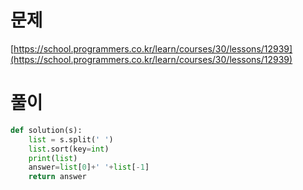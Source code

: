 # 문제

[https://school.programmers.co.kr/learn/courses/30/lessons/12939](https://school.programmers.co.kr/learn/courses/30/lessons/12939)

# 풀이

```python
def solution(s):
    list = s.split(' ')
    list.sort(key=int)
    print(list)
    answer=list[0]+' '+list[-1]
    return answer
```